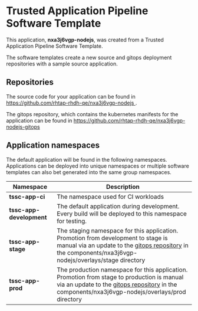 # Trusted Application Pipeline Software Template

This application, **nxa3j6vgp-nodejs**, was created from a Trusted Application Pipeline Software Template.

The software templates create a new source and gitops deployment repositories with a sample source application. 

## Repositories

The source code for your application can be found in [https://github.com/rhtap-rhdh-qe/nxa3j6vgp-nodejs ](https://github.com/rhtap-rhdh-qe/nxa3j6vgp-nodejs ).
 
The gitops repository, which contains the kubernetes manifests for the application can be found in 
[https://github.com/rhtap-rhdh-qe/nxa3j6vgp-nodejs-gitops ](https://github.com/rhtap-rhdh-qe/nxa3j6vgp-nodejs-gitops ) 

## Application namespaces 

The default application will be found in the following namespaces. Applications can be deployed into unique namespaces or multiple software templates can also bet generated into the same group namespaces.  

|  Namespace   |  Description   |  
| -------- | -------- |
| **tssc-app-ci** | The namespace used for CI workloads |
| **tssc-app-development** | The default application during development. Every build will be deployed to this namespace for testing. |
| **tssc-app-stage** | The staging namespace for this application. Promotion from development to stage is manual via an update to the [gitops repository](https://github.com/rhtap-rhdh-qe/nxa3j6vgp-nodejs-gitops ) in the components/nxa3j6vgp-nodejs/overlays/stage directory |
| **tssc-app-prod** | The production namespace for this application. Promotion from stage to production is manual via an update to the [gitops repository](https://github.com/rhtap-rhdh-qe/nxa3j6vgp-nodejs-gitops ) in the components/nxa3j6vgp-nodejs/overlays/prod directory |
